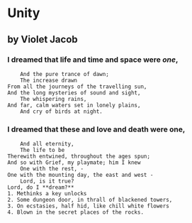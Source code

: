  # Unity
 ## by Violet Jacob


### I dreamed that **life** and **time** and **space** were *one*,
        And the pure trance of dawn;
        The increase drawn
    From all the journeys of the travelling sun,
    And the long mysteries of sound and sight,
        The whispering rains,
    And far, calm waters set in lonely plains,
        And cry of birds at night.

### I dreamed that these and love and death were one,
        And all eternity,
        The life to be
    Therewith entwined, throughout the ages spun;
    And so with Grief, my playmate; him I knew
        One with the rest, - 
    One with the mounting day, the east and west - 
        Lord, is it true?
    Lord, do I **dream?** 
    1. Methinks a key unlocks
    2. Some dungeon door, in thrall of blackened towers,
    3. On ecstasies, half hid, like chill white flowers
    4. Blown in the secret places of the rocks.
